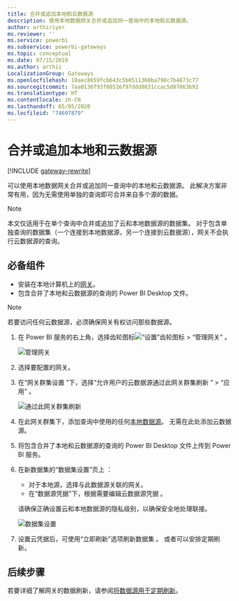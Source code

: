 ```yaml
---
title: 合并或追加本地和云数据源
description: 使用本地数据网关合并或追加同一查询中的本地和云数据源。
author: arthiriyer
ms.reviewer: ''
ms.service: powerbi
ms.subservice: powerbi-gateways
ms.topic: conceptual
ms.date: 07/15/2019
ms.author: arthii
LocalizationGroup: Gateways
ms.openlocfilehash: 10aec8659fcb643c5b0511360ba798c7b4873c77
ms.sourcegitcommit: 7aa0136f93f88516f97ddd8031ccac5d07863b92
ms.translationtype: HT
ms.contentlocale: zh-CN
ms.lasthandoff: 05/05/2020
ms.locfileid: "74697879"
---
```

# <a name="merge-or-append-on-premises-and-cloud-data-sources"></a>合并或追加本地和云数据源

[!INCLUDE [gateway-rewrite](includes/gateway-rewrite.md)]

可以使用本地数据网关合并或追加同一查询中的本地和云数据源。 此解决方案非常有用，因为无需使用单独的查询即可合并来自多个源的数据。

>[!NOTE]
>本文仅适用于在单个查询中合并或追加了云和本地数据源的数据集。 对于包含单独查询的数据集（一个连接到本地数据源，另一个连接到云数据源），网关不会执行云数据源的查询。

## <a name="prerequisites"></a>必备组件

- 安装在本地计算机上的[网关](/data-integration/gateway/service-gateway-install)。
- 包含合并了本地和云数据源的查询的 Power BI Desktop 文件。

>[!NOTE]
>若要访问任何云数据源，必须确保网关有权访问那些数据源。

1. 在 Power BI 服务的右上角，选择齿轮图标![“设置”齿轮图标](media/service-gateway-mashup-on-premises-cloud/icon-gear.png) > “管理网关”  。

    ![管理网关](media/service-gateway-mashup-on-premises-cloud/manage-gateways.png)

2. 选择要配置的网关。

3. 在“网关群集设置  ”下，选择“允许用户的云数据源通过此网关群集刷新  ” > “应用”  。

    ![通过此网关群集刷新](media/service-gateway-mashup-on-premises-cloud/refresh-gateway-cluster.png)

4. 在此网关群集下，添加查询中使用的任何[本地数据源](service-gateway-enterprise-manage-scheduled-refresh.md#add-a-data-source)。 无需在此处添加云数据源。

5. 将包含合并了本地和云数据源的查询的 Power BI Desktop 文件上传到 Power BI 服务。

6. 在新数据集的“数据集设置”页上  ：

   - 对于本地源，选择与此数据源关联的网关。
   - 在“数据源凭据”下，根据需要编辑云数据源凭据  。

    请确保正确设置云和本地数据源的隐私级别，以确保安全地处理联接。

     ![数据集设置](media/service-gateway-mashup-on-premises-cloud/dataset-settings.png)

7. 设置云凭据后，可使用“立即刷新”选项刷新数据集  。 或者可以安排定期刷新。

## <a name="next-steps"></a>后续步骤

若要详细了解网关的数据刷新，请参阅[将数据源用于定期刷新](service-gateway-enterprise-manage-scheduled-refresh.md#use-the-data-source-for-scheduled-refresh)。
